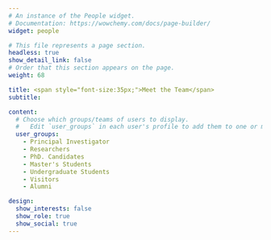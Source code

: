 ```yaml
---
# An instance of the People widget.
# Documentation: https://wowchemy.com/docs/page-builder/
widget: people

# This file represents a page section.
headless: true
show_detail_link: false
# Order that this section appears on the page.
weight: 68

title: <span style="font-size:35px;">Meet the Team</span>
subtitle:

content:
  # Choose which groups/teams of users to display.
  #   Edit `user_groups` in each user's profile to add them to one or more of these groups.
  user_groups:
    - Principal Investigator
    - Researchers
    - PhD. Candidates
    - Master's Students
    - Undergraduate Students
    - Visitors
    - Alumni

design:
  show_interests: false
  show_role: true
  show_social: true
---
```

